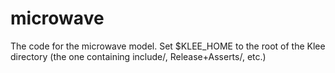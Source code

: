 microwave
=========

The code for the microwave model. Set $KLEE_HOME to the root of the Klee directory (the one containing include/, Release+Asserts/, etc.)
